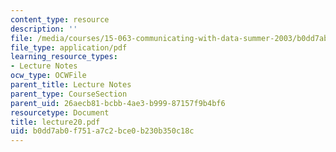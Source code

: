 ```yaml
---
content_type: resource
description: ''
file: /media/courses/15-063-communicating-with-data-summer-2003/b0dd7ab0f751a7c2bce0b230b350c18c_lecture20.pdf
file_type: application/pdf
learning_resource_types:
- Lecture Notes
ocw_type: OCWFile
parent_title: Lecture Notes
parent_type: CourseSection
parent_uid: 26aecb81-bcbb-4ae3-b999-87157f9b4bf6
resourcetype: Document
title: lecture20.pdf
uid: b0dd7ab0-f751-a7c2-bce0-b230b350c18c
---
```

